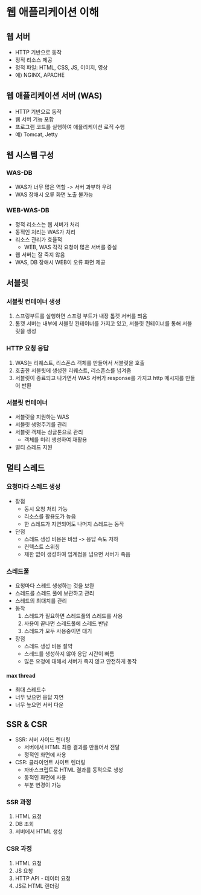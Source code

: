 # 웹 애플리케이션 이해
## 웹 서버
- HTTP 기반으로 동작
- 정적 리소스 제공
- 정적 파일: HTML, CSS, JS, 이미지, 영상
- 예) NGINX, APACHE

## 웹 애플리케이션 서버 (WAS)
- HTTP 기반으로 동작
- 웹 서버 기능 포함
- 프로그램 코드를 실행하여 애플리케이션 로직 수행
- 예) Tomcat, Jetty

## 웹 시스템 구성
### WAS-DB
- WAS가 너무 많은 역할 -> 서버 과부하 우려
- WAS 장애시 오류 화면 노출 불가능

### WEB-WAS-DB
- 정적 리소스는 웹 서버가 처리
- 동적인 처리는 WAS가 처리
- 리소스 관리가 효율적
    - WEB, WAS 각각 요청이 많은 서버를 증설
- 웹 서버는 잘 죽지 않음
- WAS, DB 장애시 WEB이 오류 화면 제공

## 서블릿

### 서블릿 컨테이너 생성
1. 스프링부트를 실행하면 스프링 부트가 내장 톰켓 서버를 띄움
2. 톰캣 서버는 내부에 서블릿 컨테이너를 가지고 있고, 서블릿 컨테이너를 통해 서블릿을 생성

### HTTP 요청 응답
1. WAS는 리퀘스트, 리스폰스 객체를 만들어서 서블릿을 호출
2. 호출한 서블릿에 생성한 리퀘스트, 리스폰스를 넘겨줌
3. 서블릿이 종료되고 나가면서 WAS 서버가 response를 가지고 http 메시지를 만들어 반환

### 서블릿 컨테이너
- 서블릿을 지원하는 WAS
- 서블릿 생명주기를 관리
- 서블릿 객체는 싱글톤으로 관리
    - 객체를 미리 생성하여 재활용
- 멀티 스레드 지원

## 멀티 스레드
### 요청마다 스레드 생성
- 장점
    - 동시 요청 처리 가능
    - 리소스를 활용도가 높음
    - 한 스레드가 지연되어도 나머지 스레드는 동작
- 단점
    - 스레드 생성 비용은 비쌈 -> 응답 속도 저하
    - 컨텍스트 스위칭
    - 제한 없이 생성하여 임계점을 넘으면 서버가 죽음

### 스레드풀
- 요청마다 스레드 생성하는 것을 보완
- 스레드를 스레드 풀에 보관하고 관리
- 스레드의 최대치를 관리
- 동작
    1. 스레드가 필요하면 스레드풀의 스레드를 사용
    2. 사용이 끝나면 스레드풀에 스레드 반납
    3. 스레드가 모두 사용중이면 대기
- 장점
    - 스레드 생성 비용 절약
    - 스레드를 생성하지 않아 응답 시간이 빠름
    - 많은 요청에 대해서 서버가 죽지 않고 안전하게 동작

#### max thread
- 최대 스레드수
- 너무 낮으면 응답 지연
- 너무 높으면 서버 다운

## SSR & CSR
- SSR: 서버 사이드 렌더링
    - 서버에서 HTML 최종 결과를 만들어서 전달
    - 정적인 화면에 사용
- CSR: 클라이언트 사이트 렌더링
    - 자바스크립트로 HTML 결과를 동적으로 생성
    - 동적인 화면에 사용
    - 부분 변경이 가능

### SSR 과정
1. HTML 요청
2. DB 조회
3. 서버에서 HTML 생성

### CSR 과정
1. HTML 요청
2. JS 요청
3. HTTP API - 데이터 요청
4. JS로 HTML 렌더링
